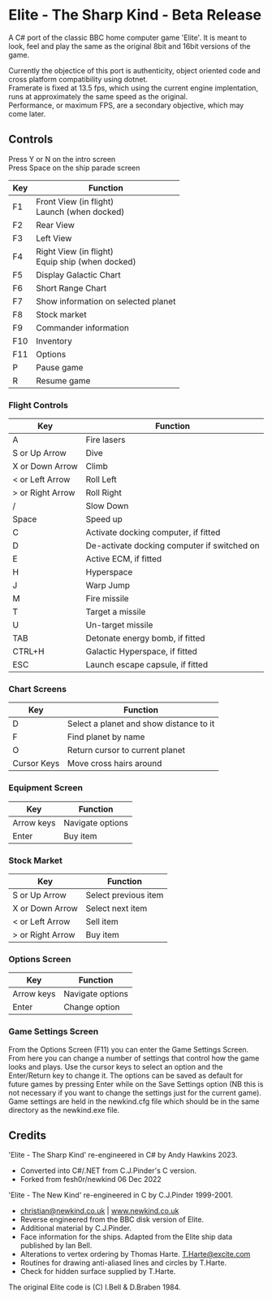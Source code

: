 # Elite - The Sharp Kind - Beta Release  

A C# port of the classic BBC home computer game 'Elite'.  It is meant to look, feel and play the same as the original 8bit and 16bit versions of the game.  

Currently the objectice of this port is authenticity, object oriented code and cross platform compatibility using dotnet.  
Framerate is fixed at 13.5 fps, which using the current engine implentation, runs at approximately the same speed as the original.  
Performance, or maximum FPS, are a secondary objective, which may come later.  

## Controls  

Press Y or N on the intro screen   
Press Space on the ship parade screen  

| Key | Function |
| --- | -------- |
| F1  | Front View (in flight) <br/> Launch (when docked) |
| F2  | Rear View | 
| F3  | Left View |
| F4  | Right View (in flight) <br/> Equip ship (when docked) |
| F5 | Display Galactic Chart |
| F6 | Short Range Chart |
| F7 | Show information on selected planet |
| F8 | Stock market |
| F9 | Commander information |
| F10 | Inventory |
| F11 | Options |
| P | Pause game |
| R | Resume game |

### Flight Controls  
| Key | Function |
| --- | -------- |
| A | Fire lasers |
| S or Up Arrow | Dive |
| X or Down Arrow | Climb |
| &lt; or Left Arrow | Roll Left |
| &gt; or Right Arrow | Roll Right |
| / | Slow Down |
| Space | Speed up |
| C | Activate docking computer, if fitted |
| D | De-activate docking computer if switched on |
| E | Active ECM, if fitted |
| H | Hyperspace |
| J | Warp Jump |
| M | Fire missile |
| T | Target a missile |
| U | Un-target missile |
| TAB | Detonate energy bomb, if fitted |
| CTRL+H | Galactic Hyperspace, if fitted |
| ESC | Launch escape capsule, if fitted |

### Chart Screens  
| Key | Function |
| --- | -------- |
| D | Select a planet and show distance to it |
| F | Find planet by name |
| O | Return cursor to current planet |
| Cursor Keys | Move cross hairs around |

### Equipment Screen  
| Key | Function |
| --- | -------- |
| Arrow keys | Navigate options |
| Enter | Buy item |

### Stock Market   
| Key | Function |
| --- | -------- |
| S or Up Arrow | Select previous item |
| X or Down Arrow | Select next item |
| &lt; or Left Arrow | Sell item |
| &gt; or Right Arrow | Buy item |

### Options Screen   
| Key | Function |
| --- | -------- |
| Arrow keys | Navigate options |
| Enter | Change option |

### Game Settings Screen  
From the Options Screen (F11) you can enter the Game Settings Screen. From here you can change a number of settings that control how the game looks and plays.  Use the cursor keys to select an option and the Enter/Return key to change it. The options can be saved as default for future games by pressing Enter while on the Save Settings option (NB this is not necessary if you want to change the settings just for the current game).  Game settings are held in the newkind.cfg file which should be in the same directory as the newkind.exe file.  

## Credits  

'Elite - The Sharp Kind' re-engineered in C# by Andy Hawkins 2023.  
- Converted into C#/.NET from C.J.Pinder's C version.  
- Forked from fesh0r/newkind 06 Dec 2022  

'Elite - The New Kind' re-engineered in C by C.J.Pinder 1999-2001.  
- christian@newkind.co.uk  |  www.newkind.co.uk  
- Reverse engineered from the BBC disk version of Elite.  
- Additional material by C.J.Pinder.  
- Face information for the ships. Adapted from the Elite ship data published by Ian Bell.  
- Alterations to vertex ordering by Thomas Harte. <T.Harte@excite.com>  
- Routines for drawing anti-aliased lines and circles by T.Harte.  
- Check for hidden surface supplied by T.Harte.  

The original Elite code is (C) I.Bell & D.Braben 1984.  
